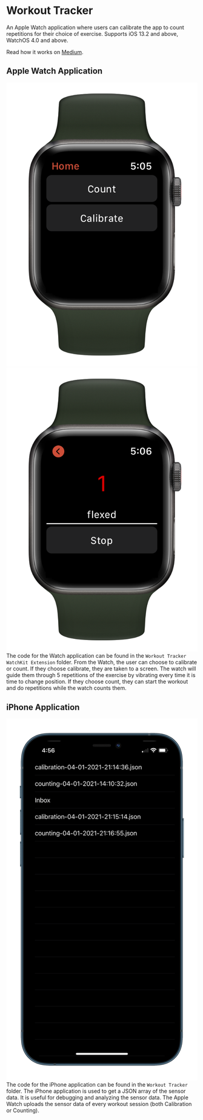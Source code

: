 # Workout Tracker

An Apple Watch application where users can calibrate the app to count repetitions for their choice of exercise.
Supports iOS 13.2 and above, WatchOS 4.0 and above.

Read how it works on [Medium](https://anmolparande.medium.com/real-time-signal-processing-on-the-apple-watch-counting-exercise-repetitions-a224f2b678ca).

## Apple Watch Application
![Watch Home Screen](Images/watch-home.png)
![Watch Counting Screen](Images/watch-count.png)
The code for the Watch application can be found in the `Workout Tracker WatchKit Extension` folder.
From the Watch, the user can choose to calibrate or count.
If they choose calibrate, they are taken to a screen.
The watch will guide them through 5 repetitions of the exercise by vibrating every time it is time to change position.
If they choose count, they can start the workout and do repetitions while the watch counts them.

## iPhone Application
![iPhone Portrait](Images/iphone-portrait.png)
The code for the iPhone application can be found in the `Workout Tracker` folder.
The iPhone application is used to get a JSON array of the sensor data. It is useful for debugging and analyzing the sensor data.
The Apple Watch uploads the sensor data of every workout session (both Calibration or Counting).
